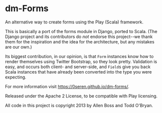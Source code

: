 dm-Forms
========

An alternative way to create forms using the Play (Scala) framework.

This is basically a port of 
the forms module in Django, ported to Scala. (The Django project
and its contributors do *not* endorse this project--we thank them for the inspiration and the
idea for the architecture, but any mistakes are our own.)

Its biggest contribution, in our opinion, is that `Form` instances know how to render themselves
using Twitter Bootstrap, so they look pretty. Validation is easy, and occurs both client- and
server-side, and `Field`s give you back Scala instances that have already been converted into the
type you were expecting.

For more information visit https://0seren.github.io/dm-forms/.

Released under the Apache 2 License, to be compatible with Play licensing.

All code in this project is copyright 2013 by Allen Boss and Todd O'Bryan.
